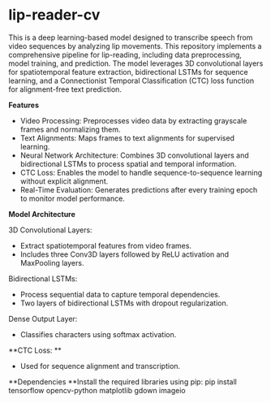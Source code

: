 # lip-reader-cv

This is a deep learning-based model designed to transcribe speech from video sequences by analyzing lip movements. This repository implements a comprehensive pipeline for lip-reading, including data preprocessing, model training, and prediction. The model leverages 3D convolutional layers for spatiotemporal feature extraction, bidirectional LSTMs for sequence learning, and a Connectionist Temporal Classification (CTC) loss function for alignment-free text prediction.

**Features**

- Video Processing: Preprocesses video data by extracting grayscale frames and normalizing them.
- Text Alignments: Maps frames to text alignments for supervised learning.
- Neural Network Architecture: Combines 3D convolutional layers and bidirectional LSTMs to process spatial and temporal information.
- CTC Loss: Enables the model to handle sequence-to-sequence learning without explicit alignment.
- Real-Time Evaluation: Generates predictions after every training epoch to monitor model performance.

**Model Architecture**

3D Convolutional Layers:
- Extract spatiotemporal features from video frames.
- Includes three Conv3D layers followed by ReLU activation and MaxPooling layers.

Bidirectional LSTMs:
- Process sequential data to capture temporal dependencies.
- Two layers of bidirectional LSTMs with dropout regularization.

Dense Output Layer:
- Classifies characters using softmax activation.

**CTC Loss:
**
- Used for sequence alignment and transcription.

**Dependencies
**Install the required libraries using pip:
pip install tensorflow opencv-python matplotlib gdown imageio


